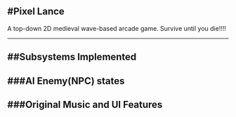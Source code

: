 #Pixel Lance
-------------------------

A top-down 2D medieval wave-based arcade game. Survive until you die!!!!

------------------------------------
##Subsystems Implemented
---------------------------------
###AI Enemy(NPC) states
-------------------------------
###Original Music and UI Features
------------------------------

